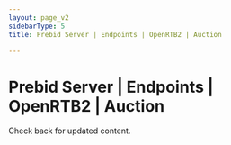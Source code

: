 ```yaml
---
layout: page_v2
sidebarType: 5
title: Prebid Server | Endpoints | OpenRTB2 | Auction

---
```


# Prebid Server | Endpoints | OpenRTB2 | Auction

Check back for updated content.
